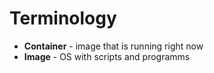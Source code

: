 # Terminology

- **Container** - image that is running right now
- **Image** - OS with scripts and programms